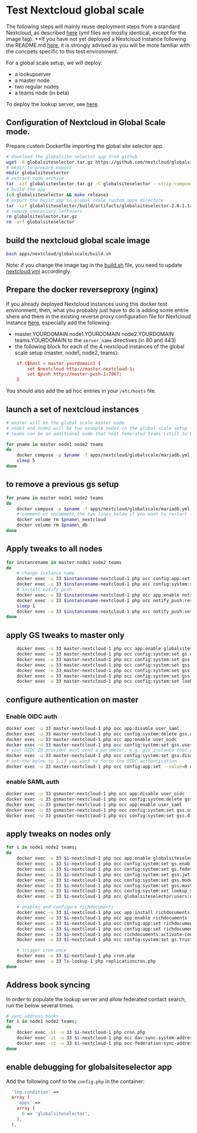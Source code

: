 # Test Nextcloud global scale

The following steps will mainly reuse deployment steps from a standard Nextcloud, as described [here](../standard/README.md) (yml files are mostly identical, except for the image tag). **If you have not yet deployed a Nextcloud instance following the README.md [here](../standard/README.md), it is strongly advised as you will be more familiar with the concpets specific to this test environment.

For a global scale setup, we will deploy:
- a lookupserver
- a master node
- two regular nodes
- a teams node (in beta)

To deploy the lookup server, see [here](../../lookupserver/README.md).

## Configuration of Nextcloud in Global Scale mode.

Prepare custom Dockerfile importing the global site selector app.
```sh
# download the globalsite selector app from github
wget -O globalsiteselector.tar.gz https://github.com/nextcloud/globalsiteselector/archive/refs/tags/v2.6.1.tar.gz
# mkdir to prepare export
mkdir globalsiteselector
# extract code archive
tar -xzf globalsiteslector.tar.gz -C globalsiteselector --strip-components=1
# build the app
(cd globalsiteselector && make release)
# export the built app to global scale custom_apps directory
tar -xzf globalsiteselector/build/artifacts/globalsiteselector-2.6.1.tar.gz -C apps/nextcloud/globalscale/custom_apps
# remove unecessary leftovers
rm globalsiteslector.tar.gz
rm -vrf globalsiteselector
```

## build the nextcloud global scale image
```sh
bash apps/nextcloud/globalscale/build.sh
```

Note: if you change the image tag in the [build.sh](./build.sh) file, you need to update [nextcloud.yml](nextcloud.yml) accordingly.

## Prepare the docker reverseproxy (nginx)

If you already deployed Nextcloud instances using this docker test environment, then, what you probably just have to do is adding some entrie shere and there in the existing reverse proxy configuration file for Nextcloud instance [here](../../reverseproxy/conf/nextcloud.conf), especially add the following:
- master.YOURDOMAIN node1.YOURDOMAIN node2.YOURDOMAIN teams.YOURDOMAIN to the `server_name` directives (in 80 and 443)
- the following block for each of the 4 nextcloud instances of the global scale setup (master, node1, node2, teams):

```conf
    if ($host = master.yourdomain) {
        set $nextcloud http://master-nextcloud-1;
        set $push http://master-push-1:7867;
    }
```

You should also add the ad hoc entries in your `/etc/hosts` file.

## launch a set of nextcloud instances

```sh
# master will be the global scale master node
# node1 and node2 will be two example nodes in the global scale setup
# teams can be an additional node that host federated teams (still to be documented)

for pname in master node1 node2 teams
do
    docker compose -p $pname -f apps/nextcloud/globalscale/mariadb.yml -f apps/nextcloud/globalscale/nextcloud.yml -f apps/nextcloud/globalscale/redis.yml up -d
    sleep 5
done
```

## to remove a previous gs setup

```sh
for pname in master node1 node2 teams
do
    docker compose -p $pname -f apps/nextcloud/globalscale/mariadb.yml -f apps/nextcloud/globalscale/nextcloud.yml -f apps/nextcloud/globalscale/redis.yml down
    # comment or uncomment the two lines below if you want to restart from scratch the setup and remove the volumes
    docker volume rm $pname\_nextcloud
    docker volume rm $pname\_db
done
```

## Apply tweaks to all nodes
```sh
for instancename in master node1 node2 teams
do
    # change instance name
    docker exec -u 33 $instancename-nextcloud-1 php occ config:app:set theming name --value="$instancename"
    docker exec -u 33 $instancename-nextcloud-1 php occ config:system:set overwrite.cli.url --value="https://$instancename.local.mlh.ovh"
    # install notify_push
    docker exec -u 33 $instancename-nextcloud-1 php occ app:enable notify_push
    docker exec -u 33 $instancename-nextcloud-1 php occ notify_push:reset
    sleep 1
    docker exec -u 33 $instancename-nextcloud-1 php occ notify_push:setup https://$instancename.local.mlh.ovh/push
done
```

## apply GS tweaks to master only

```sh
    docker exec -u 33 master-nextcloud-1 php occ app:enable globalsiteselector
    docker exec -u 33 master-nextcloud-1 php occ config:system:set gs.enabled --value="true"
    docker exec -u 33 master-nextcloud-1 php occ config:system:set gss.jwt.key --value="lookup"
    docker exec -u 33 master-nextcloud-1 php occ config:system:set gss.mode --value="master"
    docker exec -u 33 master-nextcloud-1 php occ config:system:set gss.master.admin 0 --value="admin"
    docker exec -u 33 master-nextcloud-1 php occ config:system:set gss.master.csp-allow 0 --value="*.local.mlh.ovh"
    docker exec -u 33 master-nextcloud-1 php occ config:system:set lookup_server --value="https://lookup.local.mlh.ovh"
```

## configure authentication on master
### Enable OIDC auth

```sh
docker exec -u 33 master-nextcloud-1 php occ app:disable user_saml
docker exec -u 33 master-nextcloud-1 php occ config:system:delete gss.discovery.saml.slave.mapping
docker exec -u 33 master-nextcloud-1 php occ app:enable user_oidc
docker exec -u 33 master-nextcloud-1 php occ config:system:set gss.user.discovery.module --value="\OCA\GlobalSiteSelector\UserDiscoveryModules\UserDiscoveryOIDC"
# your OIDC ID provider must send a parameter, e.g. gss_instance that provides the exact gs node url of a user
docker exec -u 33 master-nextcloud-1 php occ config:system:set gss.discovery.oidc.slave.mapping --value="gss_instance"
# set the below to 1 if you want to force the OIDC authentication
docker exec -u 33 master-nextcloud-1 php occ config:app:set --value=0 user_oidc allow_multiple_user_backends
```

### enable SAML auth
```sh
docker exec -u 33 gsmaster-nextcloud-1 php occ app:disable user_oidc
docker exec -u 33 gsmaster-nextcloud-1 php occ config:system:delete gss.discovery.oidc.slave.mapping
docker exec -u 33 gsmaster-nextcloud-1 php occ app:enable user_saml
docker exec -u 33 gsmaster-nextcloud-1 php occ config:system:set gss.user.discovery.module --value="\OCA\GlobalSiteSelector\UserDiscoveryModules\UserDiscoverySAML"
docker exec -u 33 gsmaster-nextcloud-1 php occ config:system:set gss.discovery.saml.slave.mapping --value="gss_instance"
```

## apply tweaks on nodes only
```sh
for i in node1 node2 teams;
do
    docker exec -u 33 $i-nextcloud-1 php occ app:enable globalsiteselector
    docker exec -u 33 $i-nextcloud-1 php occ config:system:set gs.enabled --value="true"
    docker exec -u 33 $i-nextcloud-1 php occ config:system:set gs.federation --value="true"
    docker exec -u 33 $i-nextcloud-1 php occ config:system:set gss.jwt.key --value="lookup"
    docker exec -u 33 $i-nextcloud-1 php occ config:system:set gss.mode --value="slave"
    docker exec -u 33 $i-nextcloud-1 php occ config:system:set gss.master.url --value="https://master.local.mlh.ovh"
    docker exec -u 33 $i-nextcloud-1 php occ config:system:set lookup_server --value="https://lookup.local.mlh.ovh"
    docker exec -u 33 $i-nextcloud-1 php occ globalsiteselector:users:update

    # enables and configure richdocuments
    docker exec -u 33 $i-nextcloud-1 php occ app:install richdocuments --force
    docker exec -u 33 $i-nextcloud-1 php occ app:enable richdocuments
    docker exec -u 33 $i-nextcloud-1 php occ config:app:set richdocuments wopi_url --value='https://office.local.mlh.ovh'
    docker exec -u 33 $i-nextcloud-1 php occ config:app:set richdocuments federation_use_trusted_domains --value="yes"
    docker exec -u 33 $i-nextcloud-1 php occ richdocuments:activate-config
    docker exec -u 33 $i-nextcloud-1 php occ config:system:set gs.trustedHosts 0 --value="*.local.mlh.ovh"

    # trigger cron once
    docker exec -u 33 $i-nextcloud-1 php cron.php
    docker exec -u 33 ls-lookup-1 php replicationcron.php
done
```

## Address book syncing
In order to populate the lookup server and allow federated contact search, run the below several times.
```sh
# sync address books
for i in node1 node2 teams;
do
    docker exec -it -u 33 $i-nextcloud-1 php cron.php
    docker exec -it -u 33 $i-nextcloud-1 php occ dav:sync-system-addressbook
    docker exec -it -u 33 $i-nextcloud-1 php occ federation:sync-addressbooks
done
```

## enable debugging for globalsiteselector app

Add the following conf to the `config.php` in the container:

```php
  'log.condition' =>
  array (
    'apps' =>
    array (
      0 => 'globalsiteselector',
    ),
  ),
```

